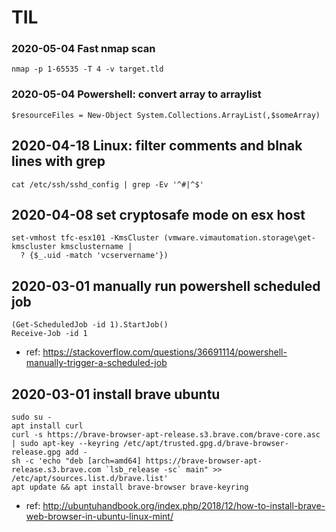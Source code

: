 # TIL



### 2020-05-04 Fast nmap scan

```
nmap -p 1-65535 -T 4 -v target.tld
```

### 2020-05-04 Powershell: convert array to arraylist

```
$resourceFiles = New-Object System.Collections.ArrayList(,$someArray)
```

## 2020-04-18 Linux: filter comments and blnak lines with grep

```
cat /etc/ssh/sshd_config | grep -Ev '^#|^$'
```

## 2020-04-08 set cryptosafe mode on esx host

```
set-vmhost tfc-esx101 -KmsCluster (vmware.vimautomation.storage\get-kmscluster kmsclustername | 
  ? {$_.uid -match 'vcservername'})
``` 


## 2020-03-01 manually run powershell scheduled job

```
(Get-ScheduledJob -id 1).StartJob()
Receive-Job -id 1
```
  
  * ref: https://stackoverflow.com/questions/36691114/powershell-manually-trigger-a-scheduled-job
  
## 2020-03-01 install brave ubuntu

```
sudo su -
apt install curl
curl -s https://brave-browser-apt-release.s3.brave.com/brave-core.asc | sudo apt-key --keyring /etc/apt/trusted.gpg.d/brave-browser-release.gpg add -
sh -c 'echo "deb [arch=amd64] https://brave-browser-apt-release.s3.brave.com `lsb_release -sc` main" >> /etc/apt/sources.list.d/brave.list'
apt update && apt install brave-browser brave-keyring

```

  * ref: http://ubuntuhandbook.org/index.php/2018/12/how-to-install-brave-web-browser-in-ubuntu-linux-mint/
  
  
